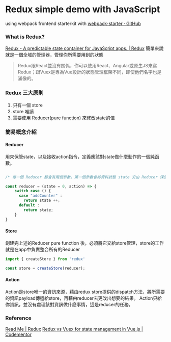 # Redux simple demo with JavaScript

using webpack frontend starterkit with [webpack-starter · GitHub](https://github.com/wbkd/webpack-starter/issues)

### What is Redux?
[Redux - A predictable state container for JavaScript apps. | Redux](https://redux.js.org/)
簡單來說就是一個全域的管理器，管理你所需要用到的狀態

> Redux跟React並沒有關係，你可以使用React、Angular或原生JS來寫Redux；跟Vuex是專為Vue設計的狀態管理框架不同，即使他們名字也是滿像的。

### Redux 三大原則
1. 只有一個 store
2. store 唯讀
3. 需要使用 Reducer(pure function) 來修改state的值

### 簡易概念介紹

#### Reducer
用來保管state，以及接收action指令，定義應該對state做什麼動作的一個純函數。

```javascript

/* 每一個 Reducer 都會有兩個參數，第一個參數會將資料狀態 state 交由 Reducer 保管，第二個參數會傳入現在 reducer 要對 state 做什麼動作的指令及額外的參數 */

const reducer = (state = 0, action) => {
	switch case () {
	  case "addCounter" :
		return state ++;
	  default :
		return state;
	}
}

```

#### Store
創建完上述的Reducer pure function 後，必須將它交給store管理，store的工作就是在app中負責整合所有的Reducer

```javascript
import { createStore } from 'redux'

const store = createStore(reducer);

```

#### Action
Action是store唯一的資訊來源，藉由redux store提供的dispatch方法，將所需要的資訊payload傳遞給store，再藉由reducer去更改出想要的結果。
Action只給你資訊，並沒有處理該對資訊做什麼事情，這是reducer的任務。

### Reference
[Read Me | Redux](https://chentsulin.github.io/redux/)
[Redux vs Vuex for state management in Vue.js | Codementor](https://www.codementor.io/@petarvukasinovic/redux-vs-vuex-for-state-management-in-vue-js-n10yd7g2f)
